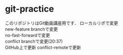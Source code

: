 # git-practice
このリポジトリはGit動画講座用です．
ローカルリポで変更  
new-feature branchで変更  
no-fast-forwardで変更  
conflict branchで変更(20:37)  
GitHub上で更新
conflict-remoteで更新